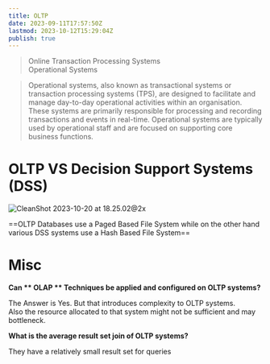 ```yaml
---
title: OLTP
date: 2023-09-11T17:57:50Z
lastmod: 2023-10-12T15:29:04Z
publish: true
---
```


> Online Transaction Processing Systems  
> Operational Systems

> Operational systems, also known as transactional systems or transaction processing systems (TPS), are designed to facilitate and manage day-to-day operational activities within an organisation. These systems are primarily responsible for processing and recording transactions and events in real-time. Operational systems are typically used by operational staff and are focused on supporting core business functions.

# OLTP VS Decision Support Systems (DSS)

​![CleanShot 2023-10-20 at 18.25.02@2x](dss-vs-oltp.png)​

==OLTP Databases use a Paged Based File System while on the other hand various DSS systems use a Hash Based File System==

# Misc

**Can ** OLAP​ ** Techniques be applied and configured on OLTP systems?** 

​​The Answer is Yes. But that introduces complexity to OLTP systems.  
Also the resource allocated to that system might not be sufficient and may bottleneck.

**What is the average result set join of OLTP systems?** 

They have a relatively small result set for queries
